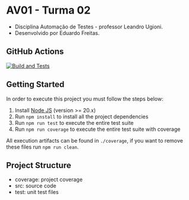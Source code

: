 # AV01 - Turma 02

- Disciplina Automação de Testes - professor Leandro Ugioni.
- Desenvolvido por Eduardo Freitas.

## GitHub Actions

[![Build and Tests](https://github.com/dufrtss/EduardoFreitas-Turma02-Trabalho01/actions/workflows/node.js.yml/badge.svg?branch=master)](https://github.com/dufrtss/EduardoFreitas-Turma02-Trabalho01/actions/workflows/node.js.yml)

## Getting Started

In order to execute this project you must follow the steps below:

1. Install [Node JS](https://nodejs.org/) (version >= 20.x)
1. Run `npm install` to install all the project dependencies
1. Run `npm run test` to execute the entire test suite
1. Run `npm run coverage` to execute the entire test suite with coverage

All execution artifacts can be found in `./coverage`, if you want to remove these files run `npm run clean`.

## Project Structure

- coverage: project coverage
- src: source code
- test: unit test files
